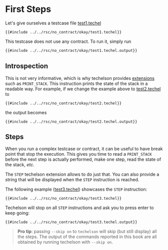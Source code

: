 # First Steps

Let's give ourselves a testcase file [test1.techel]

```mic,ignore
{{#include ../../rsc/no_contract/okay/test1.techel}}
```

This testcase does not use any contract. To run it, simply run

```bash
{{#include ../../rsc/no_contract/okay/test1.techel.output}}
```

## Introspection

This is not very informative, which is why techelson provides [extensions] such as `PRINT_STACK`.
This instruction prints the state of the stack in a readable way. For example, if we change the
example above to [test2.techel] to

```mic,ignore
{{#include ../../rsc/no_contract/okay/test2.techel}}
```

the output becomes

```
{{#include ../../rsc/no_contract/okay/test2.techel.output}}
```

## Steps

When you run a complex testcase or contract, it can be useful to have break point that stop the
execution. This gives you time to read a `PRINT_STACK` before the next step is actually performed,
make one step, read the state of the stack, *etc.*

The `STEP` techelson extension allows to do just that. You can also provide a string that will be displayed when the `STEP` instruction is reached.

The following example ([test3.techel]) showcases the `STEP` instruction:

```mic,ignore
{{#include ../../rsc/no_contract/okay/test3.techel}}
```

Techelson will stop on all `STEP` instructions and ask you to press enter to keep going:

```
{{#include ../../rsc/no_contract/okay/test3.techel.output}}
```

> **Pro tip**: passing `--skip on` to `techelson` will skip (but still display) all the steps. The
> output of the commands reported in this book are all obtained by running techelson with `--skip
> on`.

[test1.techel]: ../../rsc/no_contract/okay/test1.techel (The Test1 testcase)
[test2.techel]: ../../rsc/no_contract/okay/test2.techel (The Test2 testcase)
[test3.techel]: ../../rsc/no_contract/okay/test3.techel (The Test3 testcase)
[extensions]: ../quick_ref/extensions.md (Extension Section)
